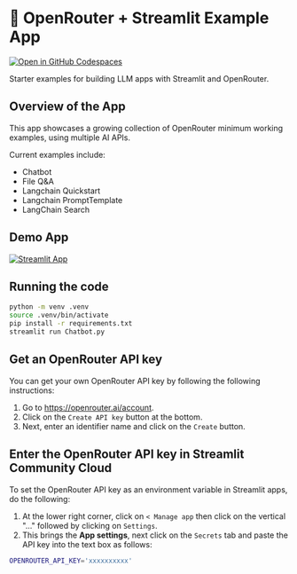 # 🔀 OpenRouter + Streamlit Example App

[![Open in GitHub Codespaces](https://github.com/codespaces/badge.svg)](https://codespaces.new/alexanderatallah/openrouter-streamlit?quickstart=1)

Starter examples for building LLM apps with Streamlit and OpenRouter.

## Overview of the App

This app showcases a growing collection of OpenRouter minimum working examples, using multiple AI APIs.

Current examples include:

- Chatbot
- File Q&A
- Langchain Quickstart
- Langchain PromptTemplate
- LangChain Search

## Demo App

[![Streamlit App](https://static.streamlit.io/badges/streamlit_badge_black_white.svg)](https://llm-examples.streamlit.app/)

## Running the code

```bash
python -m venv .venv
source .venv/bin/activate
pip install -r requirements.txt
streamlit run Chatbot.py
```

## Get an OpenRouter API key

You can get your own OpenRouter API key by following the following instructions:

1. Go to https://openrouter.ai/account.
2. Click on the `Create API key` button at the bottom.
3. Next, enter an identifier name and click on the `Create` button.

## Enter the OpenRouter API key in Streamlit Community Cloud

To set the OpenRouter API key as an environment variable in Streamlit apps, do the following:

1. At the lower right corner, click on `< Manage app` then click on the vertical "..." followed by clicking on `Settings`.
2. This brings the **App settings**, next click on the `Secrets` tab and paste the API key into the text box as follows:

```sh
OPENROUTER_API_KEY='xxxxxxxxxx'
```
